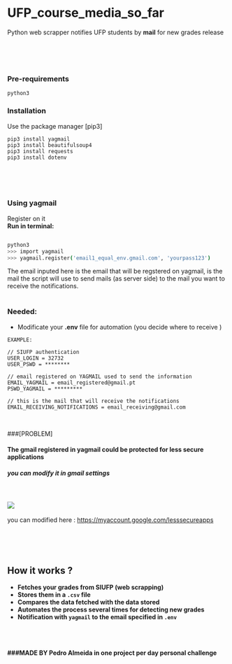 # UFP_course_media_so_far

Python web scrapper notifies UFP students by **mail** for new grades release 


<br><br><br>
### Pre-requirements
``python3``


### Installation

Use the package manager [pip3]
```shell
pip3 install yagmail
pip3 install beautifulsoup4 
pip3 install requests
pip3 install dotenv
```
<br><br><br>


### Using yagmail
Register on it
<br>
**Run in terminal:**
```bash

python3
>>> import yagmail
>>> yagmail.register('email1_equal_env.gmail.com', 'yourpass123')
```
The email inputed here is the email that will be regstered on yagmail,
is the mail the script will use to send mails (as server side) to the mail 
you want to receive the notifications. 
<br><br>
### Needed:
- Modificate your **.env** file for automation
 (you decide where to receive )
 ```.env
EXAMPLE:

// SIUFP authentication
USER_LOGIN = 32732
USER_PSWD = ********

// email registered on YAGMAIL used to send the information
EMAIL_YAGMAIL = email_registered@gmail.pt
PSWD_YAGMAIL = *********

// this is the mail that will receive the notifications
EMAIL_RECEIVING_NOTIFICATIONS = email_receiving@gmail.com
```

<br>

###[PROBLEM]
#### The gmail registered in yagmail could be protected for less secure applications<br>
##### you can modify it in gmail settings
<br><br>
![](https://github.com/PedroAlmeidacode/UFP-grades-notifier/blob/master/Captura%20de%20ecr%C3%A3%20de%202020-04-29%2022-03-45.png)
<br><br>
you can modified here :  https://myaccount.google.com/lesssecureapps

<br><br><br><b>
## How it works ?

- Fetches your grades from SIUFP (web scrapping)
- Stores them in a ``.csv`` file
- Compares the data fetched with the data stored
- Automates the process several times for detecting new grades 
- Notification with ``yagmail`` to the email specified in ``.env``

<br><br><br><b>
###MADE BY 
Pedro Almeida
in one project per day personal challenge 


